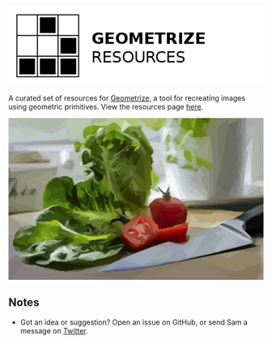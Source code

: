 [![Project logo](https://github.com/Tw1ddle/geometrize-resources/blob/master/screenshots/logo.png?raw=true "Geometrize Resources - recreating images as geometric shapes logo")](http://www.geometrize.co.uk/)

A curated set of resources for [Geometrize](http://www.geometrize.co.uk/), a tool for recreating images using geometric primitives. View the resources page [here](http://resources.geometrize.co.uk).

[![Geometrized Salad Ingredients](https://github.com/Tw1ddle/geometrize-resources/blob/master/screenshots/salad.jpg?raw=true "Geometrized Salad")](http://www.geometrize.co.uk/)

## Notes
 * Got an idea or suggestion? Open an issue on GitHub, or send Sam a message on [Twitter](https://twitter.com/Sam_Twidale).